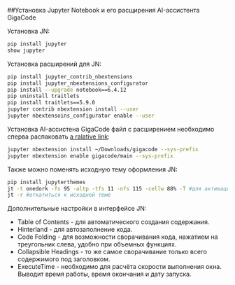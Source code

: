 ##Установка Jupyter Notebook и его расщирения AI-ассистента GigaCode

Установка JN:
```bash
pip install jupyter
show jupyter
```

Установка расширений для JN:
```bash
pip install jupyter_contrib_nbextensions
pip install jupyter_nbextensions_configurator
pip install --upgrade notebook==6.4.12
pip uninstall traitlets
pip install traitlets==5.9.0
jupyter contrib nbextension install --user
jupyter nbextensoins_configurator enable --user
```

Установка AI-ассистена GigaCode файл с расширением необходимо сперва распаковать [a ralative link](gigacode-jupyter-ext-1.1.176-ext.tar.gz):
```bash
jupyter nbextension install ~/Downloads/gigacode --sys-prefix
jupyter nbextension enable gigacode/main --sys-prefix
```

Также можно поменять исходную тему оформления JN:
```bash
pip install jupyterthemes
jt -t onedork -fs 95 -altp -tfs 11 -nfs 115 -cellw 88% -T #для активации темной темы
jt -r #откатиться к исходной теме
```

Дополнительные настройки в интерфейсе JN:
- Table of Contents - для автоматического создания содержания.
- Hinterland - для автозаполнение кода.
- Code Folding - для возможности сворачивания кода, нажатием на треугольник слева, удобно при объемных функциях.
- Collapsible Headings - то же самое сворачивание только всего содержимого под заголовком.
- ExecuteTime - необходимо для расчёта скорости выполнения окна. Выводит время работы, время окончания и дату запуска.


